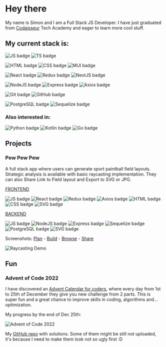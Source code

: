 # Hey there

My name is Simon and I am a Full Stack JS Developer. I have just graduated from [Codaisseur](http://www.codaisseur.com) Tech Academy and eager to learn more cool stuff.

## My current stack is:
![JS badge](https://img.shields.io/badge/JavaScript-badge?color=F7DF1E&logo=javascript&style=for-the-badge&logoColor=black)
![TS badge](https://img.shields.io/badge/TypeScript-badge?color=3178C6&logo=typescript&style=for-the-badge&logoColor=white)

![HTML badge](https://img.shields.io/badge/HTML-badge?color=E34F26&logo=html5&style=for-the-badge&logoColor=white)
![CSS badge](https://img.shields.io/badge/CSS-badge?color=1572B6&logo=css3&style=for-the-badge&logoColor=white)
![MUI badge](https://img.shields.io/badge/Material_UI-badge?color=007FFF&logo=mui&style=for-the-badge&logoColor=white)

![React badge](https://img.shields.io/badge/React-badge?color=61DAFB&logo=react&style=for-the-badge&logoColor=black)
![Redux badge](https://img.shields.io/badge/Redux-badge?color=764ABC&logo=redux&style=for-the-badge&logoColor=white)
![NextJS badge](https://img.shields.io/badge/Next.js-badge?color=000&logo=nextdotjs&style=for-the-badge&logoColor=white)

![NodeJS badge](https://img.shields.io/badge/Node.JS-badge?color=339933&logo=nodedotjs&style=for-the-badge&logoColor=white)
![Express badge](https://img.shields.io/badge/Express-badge?color=000&logo=express&style=for-the-badge&logoColor=white)
![Axios badge](https://img.shields.io/badge/Axios-badge?color=5A29E4&logo=axios&style=for-the-badge&logoColor=white)

![Git badge](https://img.shields.io/badge/Git-badge?color=F05032&logo=git&style=for-the-badge&logoColor=white)
![GitHub badge](https://img.shields.io/badge/GitHub-badge?color=181717&logo=github&style=for-the-badge&logoColor=white)

![PostgreSQL badge](https://img.shields.io/badge/PostgreSQL-badge?color=4169E1&logo=postgresql&style=for-the-badge&logoColor=white)
![Sequelize badge](https://img.shields.io/badge/Sequelize-badge?color=52B0E7&logo=sequelize&style=for-the-badge&logoColor=white)

### Also interested in:
![Python badge](https://img.shields.io/badge/Python-badge?color=3776AB&logo=python&style=for-the-badge&logoColor=white)
![Kotlin badge](https://img.shields.io/badge/Kotlin-badge?color=7F52FF&logo=kotlin&style=for-the-badge&logoColor=white)
![Go badge](https://img.shields.io/badge/Go-badge?color=00ADD8&logo=go&style=for-the-badge&logoColor=white)

## Projects

### Pew Pew Pew

A full stack app where users can generate sport paintball field layouts. Strategic analysis is available with basic raycasting implementation.
They can also Share Link to Field layout and Export to SVG or JPG.

[FRONTEND](https://github.com/madz42/pbevents-front)

![JS badge](https://img.shields.io/badge/JavaScript-badge?color=444&logo=javascript&style=flat-square)
![React badge](https://img.shields.io/badge/React-badge?color=444&logo=react&style=flat-square)
![Redux badge](https://img.shields.io/badge/Redux-badge?color=444&logo=redux&style=flat-square)
![Axios badge](https://img.shields.io/badge/Axios-badge?color=444&logo=axios&style=flat-square)
![HTML badge](https://img.shields.io/badge/HTML-badge?color=444&logo=html5&style=flat-square&logoColor=orange)
![CSS badge](https://img.shields.io/badge/CSS-badge?color=444&logo=css3&style=flat-square&logoColor=blue)
![SVG badge](https://img.shields.io/badge/SVG-badge?color=444&logo=svg&style=flat-square)

[BACKEND](https://github.com/madz42/pbevents-back)

![JS badge](https://img.shields.io/badge/JavaScript-badge?color=444&logo=javascript&style=flat-square)
![NodeJS badge](https://img.shields.io/badge/Node.JS-badge?color=444&logo=nodedotjs&style=flat-square)
![Express badge](https://img.shields.io/badge/Express-badge?color=444&logo=express&style=flat-square)
![Sequelize badge](https://img.shields.io/badge/Sequelize-badge?color=444&logo=sequelize&style=flat-square)
![PostgreSQL badge](https://img.shields.io/badge/PostgreSQL-badge?color=444&logo=postgresql&style=flat-square)
![SVG badge](https://img.shields.io/badge/SVG-badge?color=444&logo=svg&style=flat-square)

Screenshots: [Plan](http://paranoidreptiloid.com/img/pic4.png) - [Build](http://paranoidreptiloid.com/img/pic3.png) - [Browse](http://paranoidreptiloid.com/img/pic1.png) - [Share](http://paranoidreptiloid.com/img/pic5.png)

![Raycasting Demo](http://paranoidreptiloid.com/img/pew_animate.gif)

## Fun

### Advent of Code 2022

I have discovered an [Advent Calendar for coders](https://adventofcode.com/2022), where every day from 1st to 25th of December they give you new challenge from 2 parts. This is super fun and a great chance to improve skills in coding, algorithms and... optimization.

My progress by the end of Dec 25th:

![Advent of Code 2022](http://paranoidreptiloid.com/img/aoc2022.png#2)

My [GitHub repo](https://github.com/madz42/advent2022) with solutions. Some of them might be still not uploaded, it's because I need to make them look not so ugly first :D
